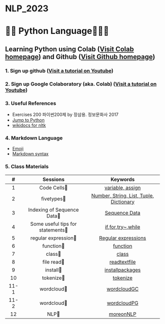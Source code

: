 # NLP_2023

# 🐹🍦 **Python Language**🍓🍦🍑

## **Learning Python** using **Colab** ([Visit Colab homepage](https://colab.research.google.com/?utm_source=scs-index)) and **Github** ([Visit Github homepage](https://github.com/))

### **1. Sign up github** ([Visit a tutorial on Youtube](https://www.youtube.com/watch?v=c-NikCpec7U))
### **2. Sign up Google Colaboratory** (aka. Colab) ([Visit a tutorial on Youtube](https://www.youtube.com/watch?v=2X_EU18OeYM))

### **3. Useful References**
- Exercises 200 파이썬200제 by 장삼용. 정보문화사 2017
- [Jump to Python](https://wikidocs.net/book/1)
- [wikidocs for nltk](https://wikidocs.net/21667)

### **4. Markdown Language**
* [Emoji](https://gist.github.com/rxaviers/7360908)
* [Markdown syntax](https://www.markdownguide.org/basic-syntax/)

### **5. Class Materials**
| # | Sessions | Keywords |
|:--:|:--:|:--:|
| 1 | Code Cells🍓 | [variable, assign](https://github.com/jgh0707/NLP_2023/blob/main/1_CodeCells_Basic.ipynb)|
| 2 | fivetypes🍓 | [Number, String, List, Tuple, Dictionary](https://github.com/jgh0707/NLP_2023/blob/main/2_FiveTypesofData.ipynb)|
| 3 |  Indexing of Sequence Data🍓 | [Sequence Data](https://github.com/jgh0707/NLP_2023/blob/main/3_Indexing_Slicing.ipynb)|
| 4 |  Some useful tips for statements🍓 | [if](https://github.com/jgh0707/NLP_2023/blob/main/4_1_IfStatement.ipynb),[for](https://github.com/jgh0707/NLP_2023/blob/main/4_2_ForStatement.ipynb),[try~](https://github.com/jgh0707/NLP_2023/blob/main/4_3_tryExceptElse_Statement.ipynb),[while](https://github.com/jgh0707/NLP_2023/blob/main/4_3_tryExceptElse_Statement.ipynb)|
| 5 |  regular expression🍓 | [Regular expressions](https://github.com/jgh0707/NLP_2023/blob/main/5_RegularExpression.ipynb)|
| 6 | function🍓 | [function](https://github.com/jgh0707/NLP_2023/blob/main/6_DefiningFunctions.ipynb) |
| 7 | class🍓 | [class](https://github.com/jgh0707/NLP_2023/blob/main/7_Class_Method_Member_Object.ipynb) |
| 8 | file read🍓 | [readtextfile](https://github.com/jgh0707/NLP_2023/blob/main/8_ReadTxtFilesImportingfrom_html.ipynb) |
| 9 | install🍓 | [installpackages](https://github.com/jgh0707/NLP_2023/blob/main/9_1_InstallPackages_ImportModlues_CallFunctions_chatGPT.ipynb) |
| 10 | tokenize🍓 | [tokenize](https://github.com/jgh0707/NLP_2023/blob/main/10_Tokenization_VariousWays.ipynb) |
| 11-1 | wordcloud🍓 | [wordcloudGC](https://github.com/jgh0707/NLP_2023/blob/main/11_WordCloud_AesopFablesbyGC.ipynb) |
| 11-2 | wordcloud🍓 | [wordcloudPG](https://github.com/jgh0707/NLP_2023/blob/main/11_WordClouds_PG_AesopforClass.ipynb) |
| 12 | NLP🍓 | [moreonNLP](https://github.com/jgh0707/NLP_2023/blob/main/12_MoreonNLP.ipynb) |
